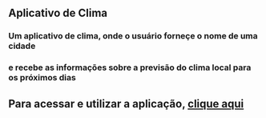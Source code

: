 ## Aplicativo de Clima 

### Um aplicativo de clima, onde o usuário forneçe o nome de uma cidade 
### e recebe as informações sobre a previsão do clima local para os próximos dias 

## Para acessar e utilizar a aplicação, <a href='#'>clique aqui</a>
